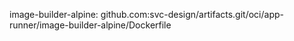 image-builder-alpine: github.com:svc-design/artifacts.git/oci/app-runner/image-builder-alpine/Dockerfile
